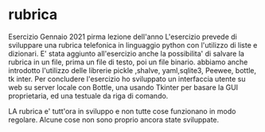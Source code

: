 # rubrica
Esercizio Gennaio 2021 pirma lezione dell'anno
L'esercizio prevede di sviluppare una rubrica telefonica in linguaggio python con l'utilizzo di liste  e dizionari.
E' stata aggiunto all'esercizio anche la possibilita' di salvare la rubrica in un file, prima un file di testo, poi un file binario.
abbiamo anche introdotto l'utilizzo delle librerie pickle ,shalve, yaml,sqlite3, Peewee,  bottle, tk inter.
Per concludere l'esercizio ho sviluppato un interfaccia utente su web su server locale con Bottle, una usando Tkinter per basare la GUI proprietaria, ed una testuale da riga di comando.

LA rubrica e' tutt'ora in sviluppo e non tutte cose funzionano in modo regolare. Alcune cose non sono proprio ancora state sviluppate.
